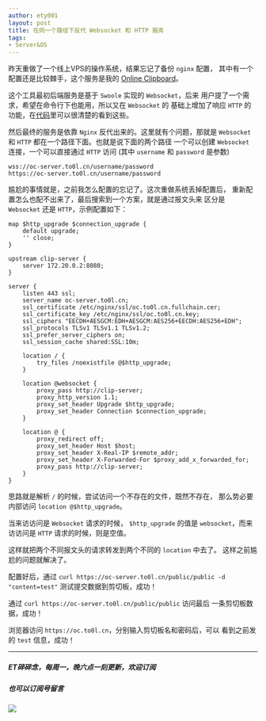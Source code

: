```yaml
---
author: ety001
layout: post
title: 在同一个路径下反代 Websocket 和 HTTP 服务
tags:
- Server&OS
---
```


昨天重做了一个线上VPS的操作系统，结果忘记了备份 `nginx` 配置，
其中有一个配置还是比较棘手，这个服务是我的 [Online Clipboard](https://oc.to0l.cn)。

这个工具最初后端服务是基于 `Swoole` 实现的 `Websocket`，后来
用户提了一个需求，希望在命令行下也能用，所以又在 `Websocket` 的
基础上增加了响应 `HTTP` 的功能，在[代码](https://github.com/ety001/online-clipboard/blob/master/server.php)里可以很清楚的看到这些。

然后最终的服务是依靠 `Nginx` 反代出来的。这里就有个问题，那就是
`Websocket` 和 `HTTP` 都在一个路径下面。也就是说下面的两个路径
一个可以创建 `Websocket` 连接，一个可以直接通过 `HTTP` 访问 (其中
`username` 和 `password` 是参数)

```
wss://oc-server.to0l.cn/username/password
https://oc-server.to0l.cn/username/password
```

尴尬的事情就是，之前我怎么配置的忘记了。这次重做系统丢掉配置后，
重新配置怎么也配不出来了，最后搜索到一个方案，就是通过报文头来
区分是 `Websocket` 还是 `HTTP`，示例配置如下：


```
map $http_upgrade $connection_upgrade {
    default upgrade;
    '' close;
}

upstream clip-server {
    server 172.20.0.2:8080;
}

server {
    listen 443 ssl;
    server_name oc-server.to0l.cn;
    ssl_certificate /etc/nginx/ssl/oc.to0l.cn.fullchain.cer;
    ssl_certificate_key /etc/nginx/ssl/oc.to0l.cn.key;
    ssl_ciphers "EECDH+AESGCM:EDH+AESGCM:AES256+EECDH:AES256+EDH";
    ssl_protocols TLSv1 TLSv1.1 TLSv1.2;
    ssl_prefer_server_ciphers on;
    ssl_session_cache shared:SSL:10m;

    location / {
        try_files /noexistfile @$http_upgrade;
    }

    location @websocket {
        proxy_pass http://clip-server;
        proxy_http_version 1.1;
        proxy_set_header Upgrade $http_upgrade;
        proxy_set_header Connection $connection_upgrade;
    }

    location @ {
        proxy_redirect off;
        proxy_set_header Host $host;
        proxy_set_header X-Real-IP $remote_addr;
        proxy_set_header X-Forwarded-For $proxy_add_x_forwarded_for;
        proxy_pass http://clip-server;
    }
}
```

思路就是解析 `/` 的时候，尝试访问一个不存在的文件，既然不存在，
那么势必要内部访问 `location @$http_upgrade`。

当来访访问是 `Websocket` 请求的时候， `$http_upgrade` 的值是
`websocket`，而来访访问是 `HTTP` 请求的时候，则是空值。

这样就把两个不同报文头的请求转发到两个不同的 `location` 中去了。
这样之前尴尬的问题就解决了。

配置好后，通过 `curl https://oc-server.to0l.cn/public/public -d "content=test"`
测试提交数据到剪切板，成功！

通过 `curl https://oc-server.to0l.cn/public/public` 访问最后
一条剪切板数据，成功！

浏览器访问 `https://oc.to0l.cn`，分别输入剪切板名和密码后，可以
看到之前发的 `test` 信息，成功！

---
##### ET碎碎念，每周一，晚六点一刻更新，欢迎订阅
##### 也可以订阅号留言
![](/img/wechat-subscribe.jpg)
